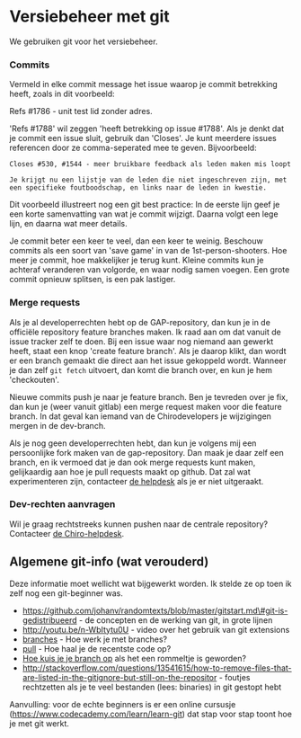 Versiebeheer met git
====================

We gebruiken git voor het versiebeheer.

### Commits

Vermeld in elke commit message het issue waarop je commit betrekking
heeft, zoals in dit voorbeeld:

Refs \#1786 - unit test lid zonder adres.

'Refs \#1788' wil zeggen 'heeft betrekking op issue \#1788'. Als je
denkt dat je commit een issue sluit, gebruik dan 'Closes'. Je kunt
meerdere issues referencen door ze comma-seperated mee te geven.
Bijvoorbeeld:

```
Closes #530, #1544 - meer bruikbare feedback als leden maken mis loopt

Je krijgt nu een lijstje van de leden die niet ingeschreven zijn, met
een specifieke foutboodschap, en links naar de leden in kwestie.
```

Dit voorbeeld illustreert nog een git best practice: In de eerste lijn
geef je een korte samenvatting van wat je commit wijzigt. Daarna volgt
een lege lijn, en daarna wat meer details.

Je commit beter een keer te veel, dan een keer te weinig. Beschouw commits
als een soort van 'save game' in van de 1st-person-shooters. Hoe meer je
commit, hoe makkelijker je terug kunt. Kleine commits kun je achteraf
veranderen van volgorde, en waar nodig samen voegen. Een grote commit
opnieuw splitsen, is een pak lastiger.

### Merge requests

Als je al developerrechten hebt op de GAP-repository, dan kun je in de
officiële repository feature branches maken. Ik raad aan om dat vanuit de
issue tracker zelf te doen. Bij een issue waar nog niemand aan gewerkt heeft,
staat een knop 'create feature branch'. Als je daarop klikt, dan wordt er
een branch gemaakt die direct aan het issue gekoppeld wordt. Wanneer je dan
zelf `git fetch` uitvoert, dan komt die branch over, en kun je hem
'checkouten'.

Nieuwe commits push je naar je feature branch. Ben je tevreden over je fix, dan 
kun je (weer vanuit gitlab) een merge request maken voor die feature branch. 
In dat geval kan iemand van de Chirodevelopers je wijzigingen mergen in de 
dev-branch.

Als je nog geen developerrechten hebt, dan kun je volgens mij een persoonlijke 
fork maken van de gap-repository. Dan maak je daar zelf een branch, en ik
vermoed dat je dan ook merge requests kunt maken, gelijkaardig aan hoe je
pull requests maakt op github. Dat zal wat experimenteren zijn, contacteer
[de helpdesk](https://chiro.be/eloket/feedback-gap) als je er niet uitgeraakt.

### Dev-rechten aanvragen

Wil je graag rechtstreeks kunnen pushen naar de centrale repository?
Contacteer [de Chiro-helpdesk](https://chiro.be/eloket/feedback-gap).

Algemene git-info (wat verouderd)
---------------------------------

Deze informatie moet wellicht wat bijgewerkt worden. Ik stelde ze op
toen ik zelf nog een git-beginner was.

-   https://github.com/johanv/randomtexts/blob/master/gitstart.md\#git-is-gedistribueerd -
    de concepten en de werking van git, in grote lijnen
-   http://youtu.be/n-WbItytu0U - video over het gebruik van git
    extensions
-   [branches](branches.md) - Hoe werk je met branches?
-   [pull](pull.md) - Hoe haal je de recentste code op?
-   [Hoe kuis je je branch op](BranchOpkuisen.md) als het een rommeltje is geworden?
-   http://stackoverflow.com/questions/13541615/how-to-remove-files-that-are-listed-in-the-gitignore-but-still-on-the-repositor -
    foutjes rechtzetten als je te veel bestanden (lees: binaries) in git
    gestopt hebt

Aanvulling: voor de echte beginners is er een online cursusje
(https://www.codecademy.com/learn/learn-git) dat stap voor stap toont
hoe je met git werkt.

